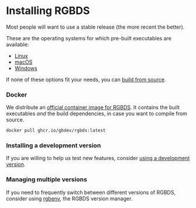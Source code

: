 
# Installing RGBDS

Most people will want to use a stable release (the more recent the better).

These are the operating systems for which pre-built executables are available:
- [Linux](/install/linux)
- [macOS](/install/macOS)
- [Windows](/install/windows)

If none of these options fit your needs, you can [build from source](/install/source).

### Docker

We distribute an [official container image for RGBDS](https://github.com/gbdev/rgbds/pkgs/container/rgbds).
It contains the built executables *and* the build dependencies, in case you want to compile from source.

```bash
docker pull ghcr.io/gbdev/rgbds:latest
```

### Installing a development version

If you are willing to help us test new features, consider [using a development version](/install/master).

### Managing multiple versions

If you need to frequently switch between different versions of RGBDS, consider using [rgbenv](https://github.com/gbdev/rgbenv), the RGBDS version manager.
